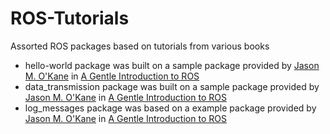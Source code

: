 # ROS-Tutorials
Assorted ROS packages based on tutorials from various books

* hello-world package was built on a sample package provided by [Jason M. O'Kane](http://www.cse.sc.edu/~jokane/) in [A Gentle Introduction to ROS](https://cse.sc.edu/~jokane/agitr/)
* data_transmission package was built on a sample package provided by [Jason M. O'Kane](http://www.cse.sc.edu/~jokane/) in [A Gentle Introduction to ROS](https://cse.sc.edu/~jokane/agitr/)
* log_messages package was based on a example package provided by [Jason M. O'Kane](http://www.cse.sc.edu/~jokane/) in [A Gentle Introduction to ROS](https://cse.sc.edu/~jokane/agitr/)
